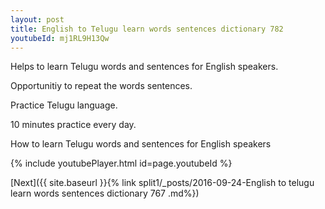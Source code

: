 ```yaml
---
layout: post
title: English to Telugu learn words sentences dictionary 782 
youtubeId: mj1RL9H13Qw
---
```

 
 
Helps to learn Telugu words and sentences for English speakers.

Opportunitiy to repeat the words sentences. 

Practice Telugu language. 
 
10 minutes practice every day. 
 
How to learn Telugu words and sentences for English speakers 
 
{% include youtubePlayer.html id=page.youtubeId %}
 
 
[Next]({{ site.baseurl }}{% link  split1/_posts/2016-09-24-English to telugu learn words sentences dictionary 767 .md%})
 
